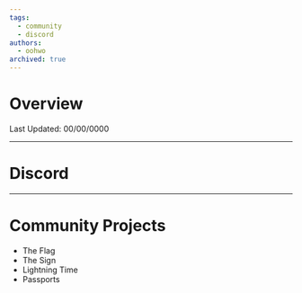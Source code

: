 ```yaml
---
tags:
  - community
  - discord
authors:
  - oohwo
archived: true
---
```

# Overview
Last Updated: 00/00/0000

-----
# Discord
-----
# Community Projects
- The Flag
- The Sign
- Lightning Time
- Passports